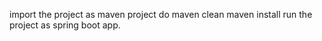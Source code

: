 import the project as maven project
do maven clean
maven install
run the project as spring boot app.
